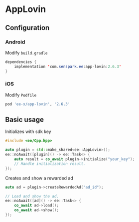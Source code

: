 # AppLovin
## Configuration
### Android
Modify `build.gradle`
```java
dependencies {
    implementation 'com.senspark.ee:app-lovin:2.6.3'
}
```

### iOS
Modify `Podfile`
```ruby
pod 'ee-x/app-lovin', '2.6.3'
```

## Basic usage
Initializes with sdk key
```cpp
#include <ee/Cpp.hpp>

auto plugin = std::make_shared<ee::AppLovin>();
ee::noAwait([plugin]() -> ee::Task<> {
    auto result = co_await plugin->initialize("your_key");
    // Handle initialization result.
});
```

Creates and show a rewarded ad
```cpp
auto ad = plugin->createRewardedAd("ad_id");

// Load and show the ad.
ee::noAwait([ad]() -> ee::Task<> {
    co_await ad->load();
    co_await ad->show();
});
```